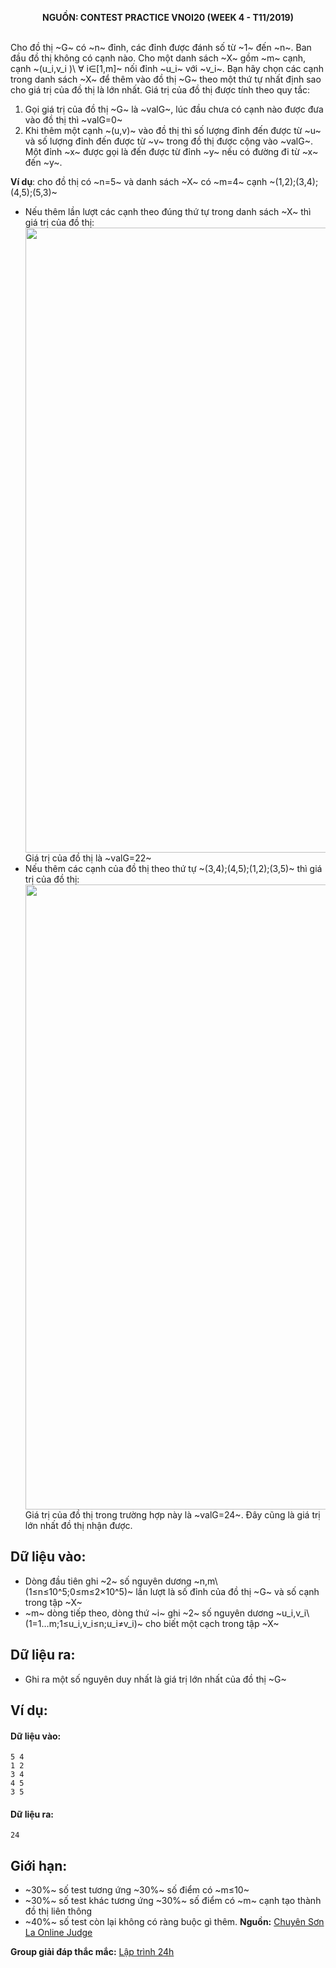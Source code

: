 **<center>NGUỒN: CONTEST PRACTICE VNOI20 (WEEK 4 - T11/2019)</center>**
<br>

Cho đồ thị ~G~ có ~n~ đỉnh, các đỉnh được đánh số từ ~1~ đến ~n~. Ban đầu đồ thị không có cạnh nào. Cho một danh sách ~X~ gồm ~m~ cạnh, cạnh ~(u_i,v_i )\  ∀ i∈[1,m]~ nối đỉnh ~u_i~ với ~v_i~. Bạn hãy chọn các cạnh trong danh sách ~X~ để thêm vào đồ thị ~G~ theo một thứ tự nhất định sao cho giá trị của đồ thị là lớn nhất. Giá trị của đồ thị được tính theo quy tắc:

1. Gọi giá trị của đồ thị ~G~ là ~valG~, lúc đầu chưa có cạnh nào được đưa vào đồ thị thì ~valG=0~
2. Khi thêm một cạnh ~(u,v)~ vào đồ thị thì số lượng đỉnh đến được từ ~u~ và số lượng đỉnh đến được từ ~v~ trong đồ thị được cộng vào ~valG~. Một đỉnh ~x~ được gọi là đến được từ đỉnh ~y~ nếu có đường đi từ ~x~ đến ~y~.

**Ví dụ**: cho đồ thị có ~n=5~ và danh sách ~X~ có ~m=4~ cạnh ~(1,2);(3,4);(4,5);(5,3)~ 
- Nếu thêm lần lượt các cạnh theo đúng thứ tự trong danh sách ~X~ thì giá trị của đồ thị: <center><img src="/images/problems/1014/valg1.svg" width=1000px></center>Giá trị của đồ thị là ~valG=22~
- Nếu thêm các cạnh của đồ thị theo thứ tự ~(3,4);(4,5);(1,2);(3,5)~ thì giá trị của đồ thị: <center><img src="/images/problems/1014/valg2.svg" width=1000px></center>Giá trị của đồ thị trong trường hợp này là ~valG=24~. Đây cũng là giá trị lớn nhất đồ thị nhận được.

## Dữ liệu vào:
+ Dòng đầu tiên ghi ~2~ số nguyên dương ~n,m\ (1≤n≤10^5;0≤m≤2×10^5)~ lần lượt là số đỉnh của đồ thị ~G~ và số cạnh trong tập ~X~
+ ~m~ dòng tiếp theo, dòng thứ ~i~ ghi ~2~ số nguyên dương ~u_i,v_i\  (1=1…m;1≤u_i,v_i≤n;u_i≠v_i)~ cho biết một cạch trong tập ~X~

## Dữ liệu ra:
- Ghi ra một số nguyên duy nhất là giá trị lớn nhất của đồ thị ~G~

## Ví dụ:
#### Dữ liệu vào:
```
5 4
1 2
3 4
4 5
3 5
```

#### Dữ liệu ra:
```
24
```

## Giới hạn:
+ ~30\%~ số test tương ứng ~30\%~ số điểm có ~m≤10~
+ ~30\%~ số test khác tương ứng ~30\%~ số điểm có ~m~ cạnh tạo thành đồ thị liên thông
+ ~40\%~ số test còn lại không có ràng buộc gì thêm.
**Nguồn:** [Chuyên Sơn La Online Judge](http://csloj.ddns.net/)

**Group giải đáp thắc mắc:** [Lập trình 24h](https://www.facebook.com/groups/1386904321519984)